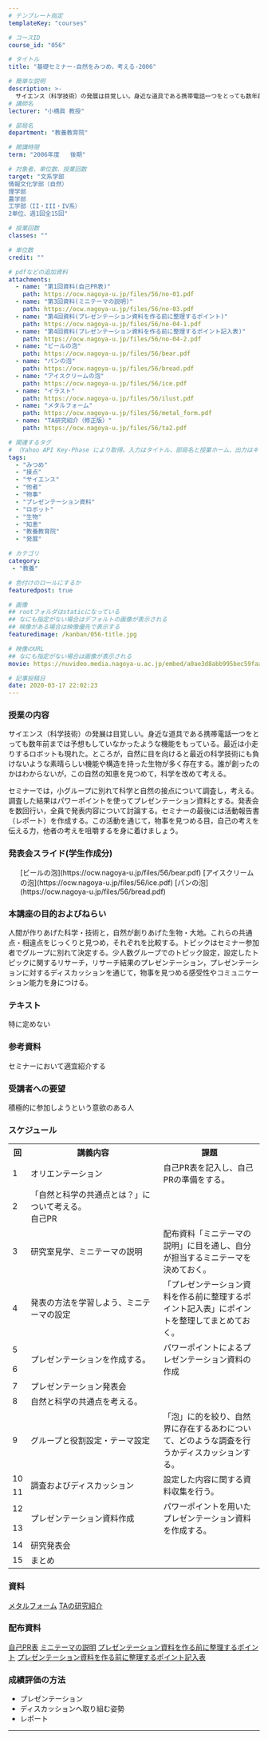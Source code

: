 ```yaml
---
# テンプレート指定
templateKey: "courses"

# コースID
course_id: "056"

# タイトル
title: "基礎セミナー-自然をみつめ，考える-2006"

# 簡単な説明
description: >-
  サイエンス（科学技術）の発展は目覚しい。身近な道具である携帯電話一つをとっても数年前までは予想もしていなかったような機能をもっている。最近は小走りするロボットも現れた。ところが，自然に目を向けると最近の科学技術にも負けないような素晴らしい機能や構造を持った生物が多く存在する。誰が創ったのかはわからないが，この自然の知恵を見つめて，科学を改めて考える。 セミナーでは，小グループに別れて科学と自然 ....
# 講師名
lecturer: "小橋眞 教授"

# 部局名
department: "教養教育院"

# 開講時限
term: "2006年度	後期"

# 対象者、単位数、授業回数
target: "文系学部
情報文化学部（自然）
理学部
農学部
工学部（II・III・IV系）
2単位、週1回全15回"

# 授業回数
classes: ""

# 単位数
credit: ""

# pdfなどの追加資料
attachments:
  - name: "第1回資料(自己PR表)" 
    path: https://ocw.nagoya-u.jp/files/56/no-01.pdf
  - name: "第3回資料(ミニテーマの説明)" 
    path: https://ocw.nagoya-u.jp/files/56/no-03.pdf
  - name: "第4回資料(プレゼンテーション資料を作る前に整理するポイント)" 
    path: https://ocw.nagoya-u.jp/files/56/no-04-1.pdf
  - name: "第4回資料(プレゼンテーション資料を作る前に整理するポイント記入表)" 
    path: https://ocw.nagoya-u.jp/files/56/no-04-2.pdf
  - name: "ビールの泡" 
    path: https://ocw.nagoya-u.jp/files/56/bear.pdf
  - name: "パンの泡" 
    path: https://ocw.nagoya-u.jp/files/56/bread.pdf
  - name: "アイスクリームの泡" 
    path: https://ocw.nagoya-u.jp/files/56/ice.pdf
  - name: "イラスト" 
    path: https://ocw.nagoya-u.jp/files/56/ilust.pdf
  - name: "メタルフォーム" 
    path: https://ocw.nagoya-u.jp/files/56/metal_form.pdf
  - name: "TA研究紹介（修正版）" 
    path: https://ocw.nagoya-u.jp/files/56/ta2.pdf

# 関連するタグ
# （Yahoo API Key-Phase により取得。入力はタイトル、部局名と授業ホーム、出力はキーフレーズ（tags））
tags:
  - "みつめ"
  - "接点"
  - "サイエンス"
  - "他者"
  - "物事"
  - "プレゼンテーション資料"
  - "ロボット"
  - "生物"
  - "知恵"
  - "教養教育院"
  - "発展"

# カテゴリ
category:
 - "教養"

# 色付けのロールにするか
featuredpost: true

# 画像
## rootフォルダはstaticになっている
## なにも指定がない場合はデフォルトの画像が表示される
## 映像がある場合は映像優先で表示する
featuredimage: /kanban/056-title.jpg

# 映像のURL
## なにも指定がない場合は画像が表示される
movie: https://nuvideo.media.nagoya-u.ac.jp/embed/a0ae3d8abb995bec59faae0c41fdd486e08d9d1f

# 記事投稿日
date: 2020-03-17 22:02:23
---
```


### 授業の内容

サイエンス（科学技術）の発展は目覚しい。身近な道具である携帯電話一つをとっても数年前までは予想もしていなかったような機能をもっている。最近は小走りするロボットも現れた。ところが，自然に目を向けると最近の科学技術にも負けないような素晴らしい機能や構造を持った生物が多く存在する。誰が創ったのかはわからないが，この自然の知恵を見つめて，科学を改めて考える。

セミナーでは，小グループに別れて科学と自然の接点について調査し，考える。調査した結果はパワーポイントを使ってプレゼンテーション資料とする。発表会を数回行い，全員で発表内容について討論する。セミナーの最後には活動報告書（レポート）を作成する。この活動を通じて，物事を見つめる目，自己の考えを伝える力，他者の考えを咀嚼するを身に着けましょう。





<h3>
発表会スライド(学生作成分)
</h3>

<ul>
[ビールの泡](https://ocw.nagoya-u.jp/files/56/bear.pdf) 
[アイスクリームの泡](https://ocw.nagoya-u.jp/files/56/ice.pdf) 
[パンの泡](https://ocw.nagoya-u.jp/files/56/bread.pdf) 
</ul>




### 本講座の目的およびねらい

人間が作りあげた科学・技術と，自然が創りあげた生物・大地。これらの共通点・相違点をじっくりと見つめ，それぞれを比較する。トピックはセミナー参加者でグループに別れて決定する。少人数グループでのトピック設定，設定したトピックに関するリサーチ，リサーチ結果のプレゼンテーション，プレゼンテーションに対するディスカッションを通じて，物事を見つめる感受性やコミュニケーション能力を身につける。

### テキスト

特に定めない

### 参考資料

セミナーにおいて適宜紹介する

### 受講者への要望

積極的に参加しようという意欲のある人


<h3>スケジュール</h3>

<table class="basic" width="450">

<tr>
<th width="20" class="center">回</th>
<th width="250" class="center">講義内容</th>
<th class="center">課題</th>
</tr>

<tr>
<td class="center">1</td>
<td>オリエンテーション</td>
<td>自己PR表を記入し、自己PRの準備をする。</td>
</tr>


<tr>
<td class="center">2</td>
<td>「自然と科学の共通点とは？」について考える。<br>
自己PR</td>
<td></td>
</tr>


<tr>
<td class="center">3</td>
<td>研究室見学、ミニテーマの説明</td>
<td>配布資料「ミニテーマの説明」に目を通し、自分が担当するミニテーマを決めておく。</td>
</tr>

<tr>
<td class="center">4</td>
<td>発表の方法を学習しよう、ミニテーマの設定</td>
<td>「プレゼンテーション資料を作る前に整理するポイント記入表」にポイントを整理してまとめておく。</td>
</tr>

<tr>
<td class="center">5</td>
<td rowspan=2>プレゼンテーションを作成する。</td>
<td rowspan=2>パワーポイントによるプレゼンテーション資料の作成</td>
</tr>

<tr>
<td class="center">6</td>
</tr>

<tr>
<td class="center">7</td>
<td>プレゼンテーション発表会</td>
<td></td>
</tr>

<tr>
<td class="center">8</td>
<td>自然と科学の共通点を考える。</td>
<td></td>
</tr>

<tr>
<td class="center">9</td>
<td>グループと役割設定・テーマ設定</td>
<td>「泡」に的を絞り、自然界に存在するあわについて、どのような調査を行うかディスカッションする。</td>
</tr>

<tr>
<td class="center">10</td>
<td rowspan=2>調査およびディスカッション</td>
<td rowspan=2>設定した内容に関する資料収集を行う。</td>
</tr>

<tr>
<td class="center">11</td>
</tr>

<tr>
<td class="center">12</td>
<td rowspan=2>プレゼンテーション資料作成</td>
<td rowspan=2>パワーポイントを用いたプレゼンテーション資料を作成する。</td>
</tr>

<tr>
<td class="center">13</td>
</tr>

<tr>
<td class="center">14</td>
<td>研究発表会</td>
<td></td>
</tr>

<tr>
<td class="center">15</td>
<td>まとめ</td>
<td></td>
</tr>

</table>


### 資料

[メタルフォーム](https://ocw.nagoya-u.jp/files/56/metal_form.pdf) 
[TAの研究紹介](https://ocw.nagoya-u.jp/files/56/ta2.pdf) 

### 配布資料

[自己PR表](https://ocw.nagoya-u.jp/files/56/no-01.pdf) 
[ミニテーマの説明](https://ocw.nagoya-u.jp/files/56/no-03.pdf) 
[プレゼンテーション資料を作る前に整理するポイント](https://ocw.nagoya-u.jp/files/56/no-04-1.pdf) 
[プレゼンテーション資料を作る前に整理するポイント記入表](https://ocw.nagoya-u.jp/files/56/no-04-2.pdf) 





### 成績評価の方法

* プレゼンテーション
* ディスカッションへ取り組む姿勢
* レポート



-----